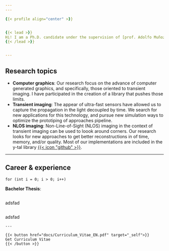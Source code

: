 ```yaml
---
---

{{< profile align="center" >}}


{{< lead >}}
Hi! I am a Ph.D. candidate under the supervision of [prof. Adolfo Muñoz](https://webdiis.unizar.es/~amunoz/) and [prof. Diego Gutierrez](http://giga.cps.unizar.es/~diegog/) at [Universidad de Zaragoza (Spain)](https://www.unizar.es/), and member of the [Graphics & Imaging Lab](https://graphics.unizar.es/) of the [I3A Institute](https://i3a.unizar.es/). Right now, my Ph.D. thesis focus on pushing the boundaries of transient imaging and looking around corners, on the topics of non-line-of-sight imaging and computer graphics. Previously, I obtained my Bachelor's and Master's degree in Computer Engineering both in Universidad de Zaragoza (Spain). Recently I finished a colaboration with [prof. Andreas Velten](https://biostat.wiscweb.wisc.edu/staff/velten-andreas/) at [University of Wisconsin-Madison](https://www.wisc.edu/) on the topic of NLOS imaging. 
{{< /lead >}}


---
```



## Research topics

- **Computer graphics**: Our research focus on the advance of computer generated graphics, and specifically, those oriented to transient imaging. I have participated in the creation of a library that pushes those limits.
- **Transient imaging**: The appear of ultra-fast sensors have allowed us to capture the propagation in the light decoupled by time. We search for new applications for this technology, and pursue new simulation ways to optimize the prototiping of approaches pipeline.
- **NLOS imaging**: Non-Line-of-Sight (NLOS) imaging in the context of transient imaging can be used to loook around corners. Our research looks for new approaches to get better reconstructions in of time, memory, and/or quality. Most of our implementations are included in the y-tal library [{{< icon "github" >}}](https://github.com/diegoroyo/tal).

---

## Career & experience

~~~
for (int i = 0; i > 0; i++)

~~~
**Bachelor Thesis**: 
~~~

~~~
adsfad
~~~

~~~
adsfad
~~~
---

{{< button href="docs/Curriculum_Vitae_EN.pdf" target="_self">}}
Get Curriculum Vitae
{{< /button >}}